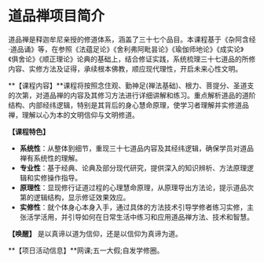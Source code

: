 # 道品禅项目简介

道品禅是释迦牟尼亲授的修道体系，涵盖了三十七个品目。本课程基于《杂阿含经·道品诵》等，在参照《法蕴足论》《舍利弗阿毗昙论》《瑜伽师地论》《成实论》《俱舍论》《顺正理论》论典的基础上，结合修证实践，系统梳理三十七道品的所修内容、实修方法及证得，承续根本佛教，顺应现代理性，开启未来心性文明。

**【课程内容】**课程将按照念住观、勤神足(禅法基础)、根力、菩提分、圣道支的次第，对道品禅的内容及其修习方法进行详细讲解和练习。重点解析道品的道阶结构、内部经纬逻辑，特别是其背后的身心慧命原理，使学习者理解并实修道品禅，理解以心为本的文明信仰与文明修道。

**【课程特色】**

- **系统性**：从整体到细节，重现三十七道品内容及其经纬逻辑，确保学员对道品禅有系统性的理解。
- **专业性**：基于经典、论典及部分现代研究，提供深入的知识辨析、方法原理逻辑和实修操作指导。
- **原理性**：显现修行证道过程的心理慧命原理，从原理导出方法论，提示道品次第的逻辑结构，显示修证效果效应。
- **实修性**：就个体身心本身入手，通过具体的方法技术引导学修者练习实修，主张活学活用，并引导如何在日常生活中练习和应用道品禅方法、技术和智慧。

**【唤醒】** 是以真谛以道为信仰，还是以信仰为真谛为道。

**【项日活动信息】**网课;五一大假;自发学修圈。